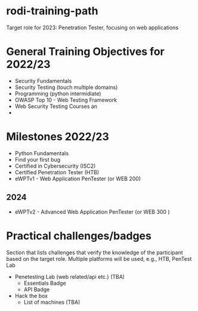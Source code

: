 # rodi-training-path
Target role for 2023: Penetration Tester, focusing on web applications

# General Training Objectives for 2022/23
- Security Fundamentals
- Security Testing (touch multiple domains)
- Programming (python intermidiate)
- OWASP Top 10 - Web Testing Framework
- Web Security Testing Courses an
- 
# Milestones 2022/23
- Python Fundamentals
- Find your first bug
- Certified in Cybersecurity (ISC2)
- Certified Penetration Tester (HTB)
- eWPTv1 - Web Application PenTester (or WEB 200)
## 2024
- eWPTv2 - Advanced Web Application PenTester (or WEB 300 )


# Practical challenges/badges
Section that lists challenges that verify the knowledge of the participant based on the target role. Multiple platforms will be used, e.g., HTB, PenTest Lab 

- Penetesting Lab (web related/api etc.) (TBA)
  - Essentials Badge
  - API Badge
- Hack the box
  - List of machines (TBA)
